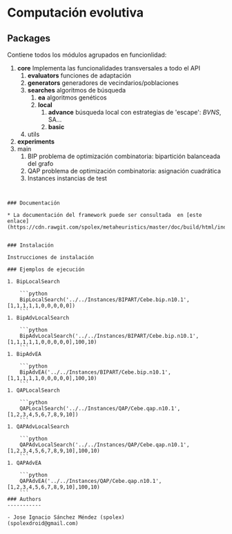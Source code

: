 # Computación evolutiva

## Packages

Contiene todos los módulos agrupados en funcionlidad:

1. **core** Implementa las funcionalidades transversales a todo el API
    1. **evaluators** funciones de adaptación
    2. **generators** generadores de vecindarios/poblaciones
    3. **searches** algoritmos de búsqueda 
        1. **ea** algoritmos genéticos
        2. **local**
            1. **advance** búsqueda local con estrategias de 'escape': _BVNS_, SA...
            2. **basic**
    4. utils
2. **experiments**
3. main
    1. BIP problema de optimización combinatoria: bipartición balanceada del grafo
    2. QAP problema de optimización combinatoria: asignación cuadrática
    3. Instances instancias de test
```


### Documentación

* La documentación del framework puede ser consultada  en [este enlace](https://cdn.rawgit.com/spolex/metaheuristics/master/doc/build/html/index.html)
 

### Instalación

Instrucciones de instalación

### Ejemplos de ejecución

1. BipLocalSearch

    ```python    
    BipLocalSearch('../../Instances/BIPART/Cebe.bip.n10.1', [1,1,1,1,1,0,0,0,0,0])    
    ```
1. BipAdvLocalSearch

    ```python
    BipAdvLocalSearch('../../Instances/BIPART/Cebe.bip.n10.1', [1,1,1,1,1,0,0,0,0,0],100,10)        
    ```
1. BipAdvEA 

    ```python
    BipAdvEA('../../Instances/BIPART/Cebe.bip.n10.1', [1,1,1,1,1,0,0,0,0,0],100,10)        
    ```
1. QAPLocalSearch

    ```python    
    QAPLocalSearch('../../Instances/QAP/Cebe.qap.n10.1', [1,2,3,4,5,6,7,8,9,10])    
    ```
1. QAPAdvLocalSearch

    ```python    
    QAPAdvLocalSearch('../../Instances/QAP/Cebe.qap.n10.1', [1,2,3,4,5,6,7,8,9,10],100,10)    
    ```
1. QAPAdvEA

    ```python    
    QAPAdvEA('../../Instances/QAP/Cebe.qap.n10.1', [1,2,3,4,5,6,7,8,9,10],100,10)    
    ```
### Authors
-----------

- Jose Ignacio Sánchez Méndez (spolex)
(spolexdroid@gmail.com)